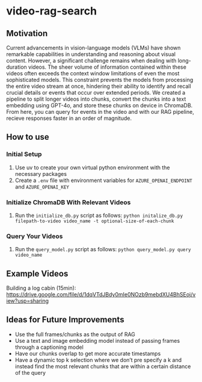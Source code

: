 # video-rag-search

## Motivation
Current advancements in vision-language models (VLMs) have shown remarkable capabilities in understanding and reasoning about visual content. However, a significant challenge remains when dealing with long-duration videos. The sheer volume of information contained within these videos often exceeds the context window limitations of even the most sophisticated models. This constraint prevents the models from processing the entire video stream at once, hindering their ability to identify and recall crucial details or events that occur over extended periods. We created a pipeline to split longer videos into chunks, convert the chunks into a text embedding using GPT-4o, and store these chunks on device in ChromaDB. From here, you can query for events in the video and with our RAG pipeline, recieve responses faster in an order of magnitude.

## How to use
### Initial Setup
1. Use uv to create your own virtual python environment with the necessary packages
2. Create a `.env` file with environment variables for `AZURE_OPENAI_ENDPOINT` and `AZURE_OPENAI_KEY`

### Initialize ChromaDB With Relevant Videos
1. Run the `initialize_db.py` script as follows: `python initalize_db.py filepath-to-video video_name -t optional-size-of-each-chunk`

### Query Your Videos
1. Run the `query_model.py` script as follows: `python query_model.py query video_name`

## Example Videos

Building a log cabin (15min): https://drive.google.com/file/d/1dqVTdJBdy0mIe0NOzb9mebdXU4BhSEoj/view?usp=sharing

## Ideas for Future Improvements
- Use the full frames/chunks as the output of RAG
- Use a text and image embedding model instead of passing frames through a captioning model
- Have our chunks overlap to get more accurate timestamps
- Have a dynamic top k selection where we don’t pre specify a k and instead find the most relevant chunks that are within a certain distance of the query
